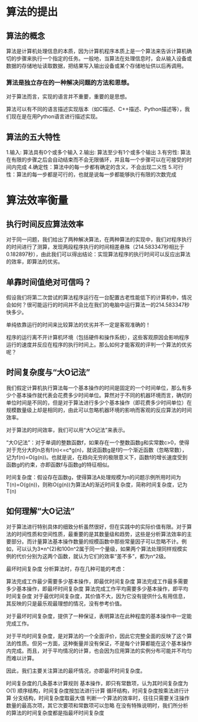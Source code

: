 # 算法的提出

## 算法的概念

算法是计算机处理信息的本质，因为计算机程序本质上是一个算法来告诉计算机确切的步骤来执行一个指定的任务。一般地，当算法在处理信息时，会从输入设备或数据的存储地址读取数据，把结果写入输出设备或某个存储地址供以后再调用。

### 算法是独立存在的一种解决问题的方法和思想。

对于算法而言，实现的语言并不重要，重要的是思想。

算法可以有不同的语言描述实现版本（如C描述、C++描述、Python描述等），我们现在是在用Python语言进行描述实现。

## 算法的五大特性
1.输入: 算法具有0个或多个输入
2.输出: 算法至少有1个或多个输出
3.有穷性: 算法在有限的步骤之后会自动结束而不会无限循环，并且每一个步骤可以在可接受的时间内完成
4.确定性：算法中的每一步都有确定的含义，不会出现二义性
5.可行性：算法的每一步都是可行的，也就是说每一步都能够执行有限的次数完成

# 算法效率衡量
## 执行时间反应算法效率
对于同一问题，我们给出了两种解决算法，在两种算法的实现中，我们对程序执行的时间进行了测算，发现两段程序执行的时间相差悬殊（214.583347秒相比于0.182897秒），由此我们可以得出结论：实现算法程序的执行时间可以反应出算法的效率，即算法的优劣。

## 单靠时间值绝对可信吗？
假设我们将第二次尝试的算法程序运行在一台配置古老性能低下的计算机中，情况会如何？很可能运行的时间并不会比在我们的电脑中运行算法一的214.583347秒快多少。

单纯依靠运行的时间来比较算法的优劣并不一定是客观准确的！

程序的运行离不开计算机环境（包括硬件和操作系统），这些客观原因会影响程序运行的速度并反应在程序的执行时间上。那么如何才能客观的评判一个算法的优劣呢？

## 时间复杂度与“大O记法”
我们假定计算机执行算法每一个基本操作的时间是固定的一个时间单位，那么有多少个基本操作就代表会花费多少时间单位。算然对于不同的机器环境而言，确切的单位时间是不同的，但是对于算法进行多少个基本操作（即花费多少时间单位）在规模数量级上却是相同的，由此可以忽略机器环境的影响而客观的反应算法的时间效率。

对于算法的时间效率，我们可以用“大O记法”来表示。

“大O记法”：对于单调的整数函数f，如果存在一个整数函数g和实常数c>0，使得对于充分大的n总有f(n)<=c*g(n)，就说函数g是f的一个渐近函数（忽略常数），记为f(n)=O(g(n))。也就是说，在趋向无穷的极限意义下，函数f的增长速度受到函数g的约束，亦即函数f与函数g的特征相似。

时间复杂度：假设存在函数g，使得算法A处理规模为n的问题示例所用时间为T(n)=O(g(n))，则称O(g(n))为算法A的渐近时间复杂度，简称时间复杂度，记为T(n)

## 如何理解“大O记法”
对于算法进行特别具体的细致分析虽然很好，但在实践中的实际价值有限。对于算法的时间性质和空间性质，最重要的是其数量级和趋势，这些是分析算法效率的主要部分。而计量算法基本操作数量的规模函数中那些常量因子可以忽略不计。例如，可以认为3*n^{2}和100n^2属于同一个量级，如果两个算法处理同样规模实例的代价分别为这两个函数，就认为它们的效率“差不多”，都为n^2级。

最坏时间复杂度
分析算法时，存在几种可能的考虑：

算法完成工作最少需要多少基本操作，即最优时间复杂度
算法完成工作最多需要多少基本操作，即最坏时间复杂度
算法完成工作平均需要多少基本操作，即平均时间复杂度
对于最优时间复杂度，其价值不大，因为它没有提供什么有用信息，其反映的只是最乐观最理想的情况，没有参考价值。

对于最坏时间复杂度，提供了一种保证，表明算法在此种程度的基本操作中一定能完成工作。

对于平均时间复杂度，是对算法的一个全面评价，因此它完整全面的反映了这个算法的性质。但另一方面，这种衡量并没有保证，不是每个计算都能在这个基本操作内完成。而且，对于平均情况的计算，也会因为应用算法的实例分布可能并不均匀而难以计算。

因此，我们主要关注算法的最坏情况，亦即最坏时间复杂度。

时间复杂度的几条基本计算规则
基本操作，即只有常数项，认为其时间复杂度为O(1)
顺序结构，时间复杂度按加法进行计算
循环结构，时间复杂度按乘法进行计算
分支结构，时间复杂度取最大值
判断一个算法的效率时，往往只需要关注操作数量的最高次项，其它次要项和常数项可以忽略
在没有特殊说明时，我们所分析的算法的时间复杂度都是指最坏时间复杂度
